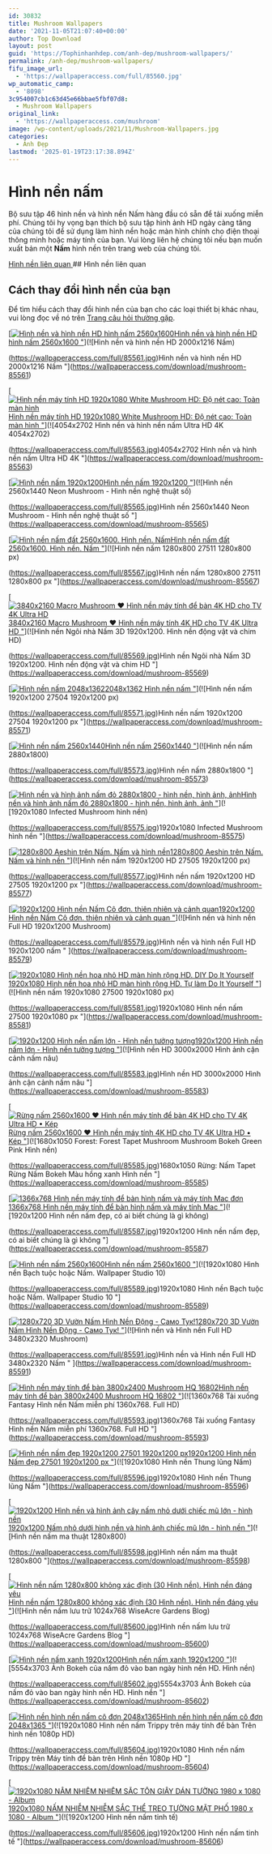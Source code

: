 ```yaml
---
id: 30832
title: Mushroom Wallpapers
date: '2021-11-05T21:07:40+00:00'
author: Top Download
layout: post
guid: 'https://Tophinhanhdep.com/anh-dep/mushroom-wallpapers/'
permalink: /anh-dep/mushroom-wallpapers/
fifu_image_url:
  - 'https://wallpaperaccess.com/full/85560.jpg'
wp_automatic_camp:
  - '8098'
3c954007cb1c63d45e66bbae5fbf07d8:
  - Mushroom Wallpapers
original_link:
  - 'https://wallpaperaccess.com/mushroom'
image: /wp-content/uploads/2021/11/Mushroom-Wallpapers.jpg
categories:
  - Ảnh Đẹp
lastmod: '2025-01-19T23:17:38.894Z'
---
```

# Hình nền nấm

Bộ sưu tập 46 hình nền và hình nền Nấm hàng đầu có sẵn để tải xuống miễn phí. Chúng tôi hy vọng bạn thích bộ sưu tập hình ảnh HD ngày càng tăng của chúng tôi để sử dụng làm hình nền hoặc màn hình chính cho điện thoại thông minh hoặc máy tính của bạn. Vui lòng liên hệ chúng tôi nếu bạn muốn xuất bản một **Nấm** hình nền trên trang web của chúng tôi.

[Hình nền liên quan ](#related) ## Hình nền liên quan

## Cách thay đổi hình nền của bạn

Để tìm hiểu cách thay đổi hình nền của bạn cho các loại thiết bị khác nhau, vui lòng đọc về nó trên [Trang câu hỏi thường gặp](https://tophinhanhdep.com/faq/).

  
[[![Hình nền và hình nền HD hình nấm 2560x1600](https://wallpaperaccess.com/full/85560.jpg)Hình nền và hình nền HD hình nấm 2560x1600 "](https://wallpaperaccess.com/download/mushroom-85560)](![Hình nền và hình nền HD 2000x1216 Nấm)

(https://wallpaperaccess.com/full/85561.jpg)Hình nền và hình nền HD 2000x1216 Nấm "](https://wallpaperaccess.com/download/mushroom-85561)

[[![Hình nền máy tính HD 1920x1080 White Mushroom HD: Độ nét cao: Toàn màn hình](https://wallpaperaccess.com/full/85562.jpg)Hình nền máy tính HD 1920x1080 White Mushroom HD: Độ nét cao: Toàn màn hình "](https://wallpaperaccess.com/download/mushroom-85562)](![4054x2702 Hình nền và hình nền nấm Ultra HD 4K 4054x2702)

(https://wallpaperaccess.com/full/85563.jpg)4054x2702 Hình nền và hình nền nấm Ultra HD 4K "](https://wallpaperaccess.com/download/mushroom-85563)

[[![Hình nền nấm 1920x1200](https://wallpaperaccess.com/full/85564.jpg)Hình nền nấm 1920x1200 "](https://wallpaperaccess.com/download/mushroom-85564)](![Hình nền 2560x1440 Neon Mushroom - Hình nền nghệ thuật số)

(https://wallpaperaccess.com/full/85565.jpg)Hình nền 2560x1440 Neon Mushroom - Hình nền nghệ thuật số "](https://wallpaperaccess.com/download/mushroom-85565)

[[![Hình nền nấm đất 2560x1600.  Hình nền.  Nấm](https://wallpaperaccess.com/full/85566.jpg)Hình nền nấm đất 2560x1600. Hình nền. Nấm "](https://wallpaperaccess.com/download/mushroom-85566)](![Hình nền nấm 1280x800 27511 1280x800 px)

(https://wallpaperaccess.com/full/85567.jpg)Hình nền nấm 1280x800 27511 1280x800 px "](https://wallpaperaccess.com/download/mushroom-85567)

[[![3840x2160 Macro Mushroom ❤ Hình nền máy tính để bàn 4K HD cho TV 4K Ultra HD](https://wallpaperaccess.com/full/85568.jpg)3840x2160 Macro Mushroom ❤ Hình nền máy tính 4K HD cho TV 4K Ultra HD "](https://wallpaperaccess.com/download/mushroom-85568)](![Hình nền Ngôi nhà Nấm 3D 1920x1200.  Hình nền động vật và chim HD)

(https://wallpaperaccess.com/full/85569.jpg)Hình nền Ngôi nhà Nấm 3D 1920x1200. Hình nền động vật và chim HD "](https://wallpaperaccess.com/download/mushroom-85569)

[[![Hình nền nấm 2048x1362](https://wallpaperaccess.com/full/85570.jpg)2048x1362 Hình nền nấm "](https://wallpaperaccess.com/download/mushroom-85570)](![Hình nền nấm 1920x1200 27504 1920x1200 px)

(https://wallpaperaccess.com/full/85571.jpg)Hình nền nấm 1920x1200 27504 1920x1200 px "](https://wallpaperaccess.com/download/mushroom-85571)

[[![Hình nền nấm 2560x1440](https://wallpaperaccess.com/full/85572.jpg)Hình nền nấm 2560x1440 "](https://wallpaperaccess.com/download/mushroom-85572)](![Hình nền nấm 2880x1800)

(https://wallpaperaccess.com/full/85573.jpg)Hình nền nấm 2880x1800 "](https://wallpaperaccess.com/download/mushroom-85573)

[[![Hình nền và hình ảnh nấm đỏ 2880x1800 - hình nền, hình ảnh, ảnh](https://wallpaperaccess.com/full/85574.jpg)Hình nền và hình ảnh nấm đỏ 2880x1800 - hình nền, hình ảnh, ảnh "](https://wallpaperaccess.com/download/mushroom-85574)](![1920x1080 Infected Mushroom hình nền)

(https://wallpaperaccess.com/full/85575.jpg)1920x1080 Infected Mushroom hình nền "](https://wallpaperaccess.com/download/mushroom-85575)

[[![1280x800 Aeshin trên Nấm.  Nấm và hình nền](https://wallpaperaccess.com/full/85576.jpg)1280x800 Aeshin trên Nấm. Nấm và hình nền "](https://wallpaperaccess.com/download/mushroom-85576)](![Hình nền nấm 1920x1200 HD 27505 1920x1200 px)

(https://wallpaperaccess.com/full/85577.jpg)Hình nền nấm 1920x1200 HD 27505 1920x1200 px "](https://wallpaperaccess.com/download/mushroom-85577)

[[![1920x1200 Hình nền Nấm Cô đơn.  thiên nhiên và cảnh quan](https://wallpaperaccess.com/full/85578.jpg)1920x1200 Hình nền Nấm Cô đơn. thiên nhiên và cảnh quan "](https://wallpaperaccess.com/download/mushroom-85578)](![Hình nền và hình nền Full HD 1920x1200 Mushroom)

(https://wallpaperaccess.com/full/85579.jpg)Hình nền và hình nền Full HD 1920x1200 nấm " ](https://wallpaperaccess.com/download/mushroom-85579)

[[![1920x1080 Hình nền hoa nhỏ HD màn hình rộng HD.  DIY Do It Yourself](https://wallpaperaccess.com/full/85580.jpg)1920x1080 Hình nền hoa nhỏ HD màn hình rộng HD. Tự làm Do It Yourself "](https://wallpaperaccess.com/download/mushroom-85580)](![Hình nền nấm 1920x1080 27500 1920x1080 px)

(https://wallpaperaccess.com/full/85581.jpg)1920x1080 Hình nền nấm 27500 1920x1080 px "](https://wallpaperaccess.com/download/mushroom-85581)

[[![1920x1200 Hình nền nấm lớn - Hình nền tưởng tượng](https://wallpaperaccess.com/full/85582.jpg)1920x1200 Hình nền nấm lớn - Hình nền tưởng tượng "](https://wallpaperaccess.com/download/mushroom-85582)](![Hình nền HD 3000x2000 Hình ảnh cận cảnh nấm nâu)

(https://wallpaperaccess.com/full/85583.jpg)Hình nền HD 3000x2000 Hình ảnh cận cảnh nấm nâu "](https://wallpaperaccess.com/download/mushroom-85583)

[[![Rừng nấm 2560x1600 ❤ Hình nền máy tính để bàn 4K HD cho TV 4K Ultra HD • Kép](https://wallpaperaccess.com/full/85584.jpg)Rừng nấm 2560x1600 ❤ Hình nền máy tính 4K HD cho TV 4K Ultra HD • Kép "](https://wallpaperaccess.com/download/mushroom-85584)](![1680x1050 Forest: Forest Tapet Mushroom Mushroom Bokeh Green Pink Hình nền)

(https://wallpaperaccess.com/full/85585.jpg)1680x1050 Rừng: Nấm Tapet Rừng Nấm Bokeh Màu hồng xanh Hình nền "](https://wallpaperaccess.com/download/mushroom-85585)

[[![1366x768 Hình nền máy tính để bàn hình nấm và máy tính Mac đơn](https://wallpaperaccess.com/full/85586.jpg)1366x768 Hình nền máy tính để bàn hình nấm và máy tính Mac "](https://wallpaperaccess.com/download/mushroom-85586)](![1920x1200 Hình nền nấm đẹp, có ai biết chúng là gì không)

(https://wallpaperaccess.com/full/85587.jpg)1920x1200 Hình nền nấm đẹp, có ai biết chúng là gì không "](https://wallpaperaccess.com/download/mushroom-85587)

[[![Hình nền nấm 2560x1600](https://wallpaperaccess.com/full/85588.jpg)Hình nền nấm 2560x1600 "](https://wallpaperaccess.com/download/mushroom-85588)](![1920x1080 Hình nền Bạch tuộc hoặc Nấm.  Wallpaper Studio 10)

(https://wallpaperaccess.com/full/85589.jpg)1920x1080 Hình nền Bạch tuộc hoặc Nấm. Wallpaper Studio 10 "](https://wallpaperaccess.com/download/mushroom-85589)

[[![1280x720 3D Vườn Nấm Hình Nền Động - Само Тук!](https://wallpaperaccess.com/full/85590.jpg)1280x720 3D Vườn Nấm Hình Nền Động - Само Тук! "](https://wallpaperaccess.com/download/mushroom-85590)](![Hình nền và Hình nền Full HD 3480x2320 Mushroom)

(https://wallpaperaccess.com/full/85591.jpg)Hình nền và Hình nền Full HD 3480x2320 Nấm " ](https://wallpaperaccess.com/download/mushroom-85591)

[[![Hình nền máy tính để bàn 3800x2400 Mushroom HQ 16802](https://wallpaperaccess.com/full/85592.jpg)Hình nền máy tính để bàn 3800x2400 Mushroom HQ 16802 "](https://wallpaperaccess.com/download/mushroom-85592)](![1360x768 Tải xuống Fantasy Hình nền Nấm miễn phí 1360x768.  Full HD)

(https://wallpaperaccess.com/full/85593.jpg)1360x768 Tải xuống Fantasy Hình nền Nấm miễn phí 1360x768. Full HD "](https://wallpaperaccess.com/download/mushroom-85593)

[[![Hình nền nấm đẹp 1920x1200 27501 1920x1200 px](https://wallpaperaccess.com/full/85594.jpg)1920x1200 Hình nền Nấm đẹp 27501 1920x1200 px "](https://wallpaperaccess.com/download/mushroom-85594)](![1920x1080 Hình nền Thung lũng Nấm)

(https://wallpaperaccess.com/full/85596.jpg)1920x1080 Hình nền Thung lũng Nấm "](https://wallpaperaccess.com/download/mushroom-85596)

[[![1920x1200 Hình nền và hình ảnh cây nấm nhỏ dưới chiếc mũ lớn - hình nền](https://wallpaperaccess.com/full/85597.jpg)1920x1200 Nấm nhỏ dưới hình nền và hình ảnh chiếc mũ lớn - hình nền "](https://wallpaperaccess.com/download/mushroom-85597)](![Hình nền nấm ma thuật 1280x800)

(https://wallpaperaccess.com/full/85598.jpg)Hình nền nấm ma thuật 1280x800 "](https://wallpaperaccess.com/download/mushroom-85598)

[[![Hình nền nấm 1280x800 không xác định (30 Hình nền).  Hình nền đáng yêu](https://wallpaperaccess.com/full/85599.jpg)Hình nền nấm 1280x800 không xác định (30 Hình nền). Hình nền đáng yêu "](https://wallpaperaccess.com/download/mushroom-85599)](![Hình nền nấm lưu trữ 1024x768 WiseAcre Gardens Blog)

(https://wallpaperaccess.com/full/85600.jpg)Hình nền nấm lưu trữ 1024x768 WiseAcre Gardens Blog "](https://wallpaperaccess.com/download/mushroom-85600)

[[![Hình nền nấm xanh 1920x1200](https://wallpaperaccess.com/full/85601.jpg)Hình nền nấm xanh 1920x1200 "](https://wallpaperaccess.com/download/mushroom-85601)](![5554x3703 Ảnh Bokeh của nấm đỏ vào ban ngày hình nền HD.  Hình nền)

(https://wallpaperaccess.com/full/85602.jpg)5554x3703 Ảnh Bokeh của nấm đỏ vào ban ngày hình nền HD. Hình nền "](https://wallpaperaccess.com/download/mushroom-85602)

[[![Hình nền hình nền nấm cô đơn 2048x1365](https://wallpaperaccess.com/full/85603.jpg)Hình nền hình nền nấm cô đơn 2048x1365 "](https://wallpaperaccess.com/download/mushroom-85603)](![1920x1080 Hình nền nấm Trippy trên máy tính để bàn Trên hình nền 1080p HD)

(https://wallpaperaccess.com/full/85604.jpg)1920x1080 Hình nền nấm Trippy trên Máy tính để bàn trên Hình nền 1080p HD "](https://wallpaperaccess.com/download/mushroom-85604)

[[![1920x1080 NẤM NHIỄM NHIỄM SẮC TỐN GIẤY DÁN TƯỜNG 1980 x 1080 - Album](https://wallpaperaccess.com/full/85605.jpg)1920x1080 NẤM NHIỄM NHIỄM SẮC THỂ TREO TƯỜNG MẶT PHỐ 1980 x 1080 - Album "](https://wallpaperaccess.com/download/mushroom-85605)](![1920x1200 Hình nền nấm tinh tế)

(https://wallpaperaccess.com/full/85606.jpg)1920x1200 Hình nền nấm tinh tế "](https://wallpaperaccess.com/download/mushroom-85606)
